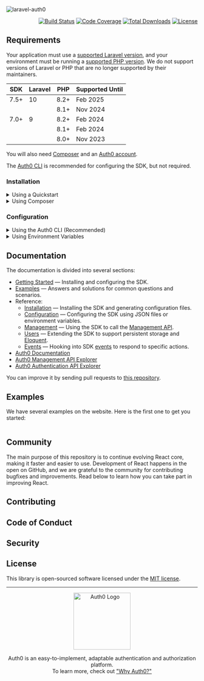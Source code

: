 ![laravel-auth0](https://cdn.auth0.com/website/sdks/banners/laravel-auth0-banner.png)

<p align="right">
<a href="https://github.com/auth0/laravel-auth0/actions"><img src="https://github.com/auth0/laravel-auth0/actions/workflows/main.yml/badge.svg?event=push" alt="Build Status"></a>
<a href="https://codecov.io/gh/auth0/laravel-auth0"><img src="https://codecov.io/gh/auth0/laravel-auth0/branch/main/graph/badge.svg?token=vEwn6TPADf" alt="Code Coverage"></a>
<a href="https://packagist.org/packages/auth0/laravel-auth0"><img src="https://img.shields.io/packagist/dt/auth0/login" alt="Total Downloads"></a>
<a href="https://packagist.org/packages/auth0/login"><img src="https://img.shields.io/packagist/l/auth0/login" alt="License"></a>
</p>

## Requirements

Your application must use a [supported Laravel version](https://laravelversions.com/en), and your environment must be running a [supported PHP version](https://www.php.net/supported-versions.php). We do not support versions of Laravel or PHP that are no longer supported by their maintainers.

| SDK  | Laravel | PHP  | Supported Until |
| ---- | ------- | ---- | --------------- |
| 7.5+ | 10      | 8.2+ | Feb 2025        |
|      |         | 8.1+ | Nov 2024        |
| 7.0+ | 9       | 8.2+ | Feb 2024        |
|      |         | 8.1+ | Feb 2024        |
|      |         | 8.0+ | Nov 2023        |

You will also need [Composer](https://getcomposer.org/) and an [Auth0 account](https://auth0.com/signup).

The [Auth0 CLI](https://auth0.com/docs/cli) is recommended for configuring the SDK, but not required.

### Installation

<details>

<summary>Using a Quickstart</summary>

- Run the following command to create a bootstrapped Laravel application pre-configured with the SDK:

    ```shell
    composer create-project auth0-samples/laravel auth0-laravel-app
    ```
</details>

<details>
<summary>Using Composer</summary>

1. Run the following command in your project directory to install the SDK:

    ```shell
    composer require auth0/login:^7.8 --update-with-all-dependencies
    ```

2. Generate an SDK configuration file for your application:

    ```shell
    php artisan vendor:publish --tag auth0
    ```
</details>

### Configuration

<details>
<summary>Using the Auth0 CLI (Recommended)</summary>

1. Download the [Auth0 CLI](https://github.com/auth0/auth0-cli) to your application's root directory:

    ```shell
    curl -sSfL https://raw.githubusercontent.com/auth0/auth0-cli/main/install.sh | sh -s -- -b .
    ```

    > **Note**
    > When using the Quickstart the CLI is bundled for you already.

2. Authenticate with your Auth0 account:

    ```shell
    ./auth0 login
    ```

3. Register a new application with Auth0:

    ```shell
    ./auth0 apps create \
    --name "My Laravel Application" \
    --type "regular" \
    --auth-method "post" \
    --callbacks "http://localhost:8000/callback" \
    --logout-urls "http://localhost:8000" \
    --reveal-secrets \
    --no-input \
    --json > .auth0.app.json
    ```

4. Register a new API with Auth0

    ```shell
    ./auth0 apis create \
    --name "My Laravel Application API" \
    --identifier "https://github.com/auth0/laravel-auth0" \
    --offline-access \
    --no-input \
    --json > .auth0.api.json
    ```

5. The files created by these commands contain sensitive credentials. Add them to your application's `.gitignore`.

    ```bash
    echo ".auth0.*.json" >> .gitignore
    ```
</details>

<details>
<summary>Using Environment Variables</summary>

</details>

## Documentation

The documentation is divided into several sections:

-   [Getting Started](./README.md#getting-started) — Installing and configuring the SDK.
-   [Examples](./EXAMPLES.md) — Answers and solutions for common questions and scenarios.
-   Reference:
    -   [Installation](./docs/Installation.md) — Installing the SDK and generating configuration files.
    -   [Configuration](./docs/Configuration.md) — Configuring the SDK using JSON files or environment variables.
    -   [Management](./docs/Management.md) — Using the SDK to call the [Management API](https://auth0.com/docs/api/management/v2).
    -   [Users](./docs/Users.md) — Extending the SDK to support persistent storage and [Eloquent](https://laravel.com/docs/eloquent).
    -   [Events](./docs/Events.md) — Hooking into SDK [events](https://laravel.com/docs/events) to respond to specific actions.
-   [Auth0 Documentation](https://www.auth0.com/docs)
-   [Auth0 Management API Explorer](https://auth0.com/docs/api/management/v2)
-   [Auth0 Authentication API Explorer](https://auth0.com/docs/api/authentication)

You can improve it by sending pull requests to [this repository](https://github.com/auth0/laravel-auth0).

## Examples

We have several examples on the website. Here is the first one to get you started:

```php

```

## Community

The main purpose of this repository is to continue evolving React core, making it faster and easier to use. Development of React happens in the open on GitHub, and we are grateful to the community for contributing bugfixes and improvements. Read below to learn how you can take part in improving React.

## Contributing

## Code of Conduct

## Security

## License

This library is open-sourced software licensed under the [MIT license](./LICENSE.md).

---

<p align="center">
  <picture>
    <source media="(prefers-color-scheme: light)" srcset="https://cdn.auth0.com/website/sdks/logos/auth0_light_mode.png" width="150">
    <source media="(prefers-color-scheme: dark)" srcset="https://cdn.auth0.com/website/sdks/logos/auth0_dark_mode.png" width="150">
    <img alt="Auth0 Logo" src="https://cdn.auth0.com/website/sdks/logos/auth0_light_mode.png" width="150">
  </picture>
</p>

<p align="center">Auth0 is an easy-to-implement, adaptable authentication and authorization platform.<br />To learn more, check out <a href="https://auth0.com/why-auth0">"Why Auth0?"</a></p>

